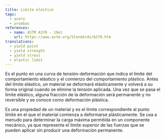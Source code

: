 ```yaml
---
title: Límite elástico
tags:
  - acero
  - pruebas
references:
  - name: ASTM A370 - 19e1
    url: https://www.astm.org/Standards/A370.htm
translations:
  - yield point
  - yield strength
  - yield stress
  - elastic limit
---
```


Es el punto en una curva de tensión-deformación que indica el límite del comportamiento elástico y el comienzo del comportamiento plástico. Antes del límite elástico, un material se deformará elásticamente y volverá a su forma original cuando se elimine la tensión aplicada. Una vez que se pasa el límite elástico, alguna fracción de la deformación será permanente y no reversible y se conoce como deformación plástica.

Es una propiedad de un material y es el límite correspondiente al punto límite en el que el material comienza a deformarse plásticamente. Se usa a menudo para determinar la carga máxima permitida en un componente mecánico, ya que representa el límite superior de las fuerzas que se pueden aplicar sin producir una deformación permanente.
